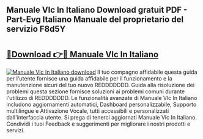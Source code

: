 ## Manuale Vlc In Italiano Download gratuit PDF - Part-Evg Italiano Manuale del proprietario del servizio F8d5Y

# <h2><a href="http://df9y7q9.blite.top/?on=Manuale+Vlc+In+Italiano">🔗Download 👉🔴 Manuale Vlc In Italiano</a></h2>

[![Manuale Vlc In Italiano download](https://i.imgur.com/lujVjoI.png)](http://df9y7q9.blite.top/?on=Manuale+Vlc+In+Italiano)
Il tuo compagno affidabile questa guida per l'utente fornisce una guida affidabile per il funzionamento e la manutenzione sicuri del tuo nuovo REDDDDDDD. Guida alla risoluzione dei problemi questa sezione fornisce soluzioni ai problemi comuni durante l'utilizzo di REDDDDDDD. Le funzionalità avanzate di Manuale Vlc In Italiano includono aggiornamenti automatici, Dashboard personalizzabile, Supporto multilingue e Attivazione Vocale, tutti accessibili e personalizzati dall'interfaccia utente. Si prega di tenerci aggiornati Manuale Vlc In Italiano. Condividi i tuoi Feedback e suggerimenti per migliorare i nostri prodotti e servizi.

